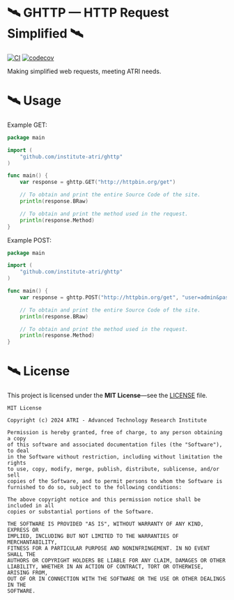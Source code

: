 # 🛰️ GHTTP — HTTP Request Simplified 🛰️

[![CI](https://github.com/institute-atri/ghttp/actions/workflows/ci.yml/badge.svg)](https://github.com/institute-atri/ghttp/actions/workflows/ci.yml)
[![codecov](https://codecov.io/gh/institute-atri/ghttp/graph/badge.svg?token=nR2sLEINBZ)](https://codecov.io/gh/institute-atri/ghttp)

Making simplified web requests, meeting ATRI needs.

# 🛰️ Usage

Example GET:

```go
package main

import (
	"github.com/institute-atri/ghttp"
)

func main() {
	var response = ghttp.GET("http://httpbin.org/get")

	// To obtain and print the entire Source Code of the site.
	println(response.BRaw)

	// To obtain and print the method used in the request.
	println(response.Method)
}
```

Example POST:

```go
package main

import (
	"github.com/institute-atri/ghttp"
)

func main() {
	var response = ghttp.POST("http://httpbin.org/get", "user=admin&password=123")

	// To obtain and print the entire Source Code of the site.
	println(response.BRaw)

	// To obtain and print the method used in the request.
	println(response.Method)
}
```

# 🛰️ License

This project is licensed under the **MIT License**—see the [LICENSE](LICENSE) file.

```text
MIT License

Copyright (c) 2024 ATRI - Advanced Technology Research Institute

Permission is hereby granted, free of charge, to any person obtaining a copy
of this software and associated documentation files (the "Software"), to deal
in the Software without restriction, including without limitation the rights
to use, copy, modify, merge, publish, distribute, sublicense, and/or sell
copies of the Software, and to permit persons to whom the Software is
furnished to do so, subject to the following conditions:

The above copyright notice and this permission notice shall be included in all
copies or substantial portions of the Software.

THE SOFTWARE IS PROVIDED "AS IS", WITHOUT WARRANTY OF ANY KIND, EXPRESS OR
IMPLIED, INCLUDING BUT NOT LIMITED TO THE WARRANTIES OF MERCHANTABILITY,
FITNESS FOR A PARTICULAR PURPOSE AND NONINFRINGEMENT. IN NO EVENT SHALL THE
AUTHORS OR COPYRIGHT HOLDERS BE LIABLE FOR ANY CLAIM, DAMAGES OR OTHER
LIABILITY, WHETHER IN AN ACTION OF CONTRACT, TORT OR OTHERWISE, ARISING FROM,
OUT OF OR IN CONNECTION WITH THE SOFTWARE OR THE USE OR OTHER DEALINGS IN THE
SOFTWARE.
```